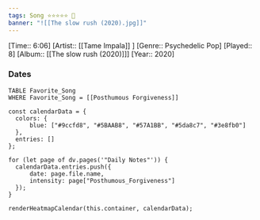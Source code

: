 ```yaml
---
tags: Song ⭐⭐⭐⭐⭐ 💛
banner: "![[The slow rush (2020).jpg]]"
---
```

[Time:: 6:06]
[Artist:: [[Tame Impala]] ]
[Genre:: Psychedelic Pop]
[Played:: 8]
[Album:: [[The slow rush (2020)]]]
[Year:: 2020]
### Dates
````dataview
TABLE Favorite_Song
WHERE Favorite_Song = [[Posthumous Forgiveness]]
````
  ```dataviewjs
const calendarData = { 
	colors: { 
		blue: ["#9ccfd8", "#5BAAB8", "#57A1BB", "#5da8c7", "#3e8fb0"] 
	}, 
	entries: [] 
}; 

for (let page of dv.pages('"Daily Notes"')) { 
	calendarData.entries.push({ 
		date: page.file.name, 
		intensity: page["Posthumous_Forgiveness"]
	}); 
} 

renderHeatmapCalendar(this.container, calendarData);
```

